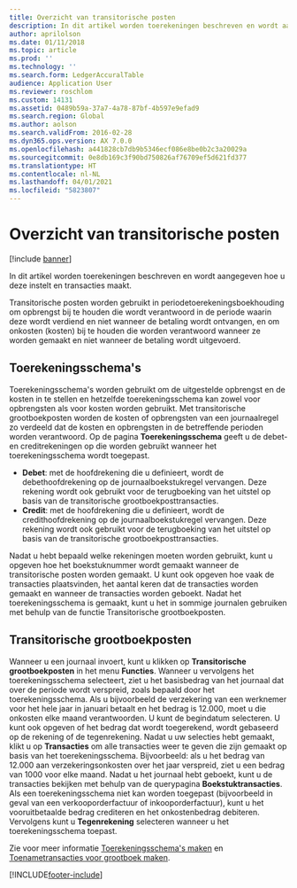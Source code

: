 ```yaml
---
title: Overzicht van transitorische posten
description: In dit artikel worden toerekeningen beschreven en wordt aangegeven hoe u deze instelt en transacties maakt.
author: aprilolson
ms.date: 01/11/2018
ms.topic: article
ms.prod: ''
ms.technology: ''
ms.search.form: LedgerAccuralTable
audience: Application User
ms.reviewer: roschlom
ms.custom: 14131
ms.assetid: 0489b59a-37a7-4a78-87bf-4b597e9efad9
ms.search.region: Global
ms.author: aolson
ms.search.validFrom: 2016-02-28
ms.dyn365.ops.version: AX 7.0.0
ms.openlocfilehash: a441828cb7db9b5346ecf086e8be0b2c3a20029a
ms.sourcegitcommit: 0e8db169c3f90bd750826af76709ef5d621fd377
ms.translationtype: HT
ms.contentlocale: nl-NL
ms.lasthandoff: 04/01/2021
ms.locfileid: "5823807"
---
```

# <a name="accruals-overview"></a>Overzicht van transitorische posten

[!include [banner](../includes/banner.md)]

In dit artikel worden toerekeningen beschreven en wordt aangegeven hoe u deze instelt en transacties maakt.

Transitorische posten worden gebruikt in periodetoerekeningsboekhouding om opbrengst bij te houden die wordt verantwoord in de periode waarin deze wordt verdiend en niet wanneer de betaling wordt ontvangen, en om onkosten (kosten) bij te houden die worden verantwoord wanneer ze worden gemaakt en niet wanneer de betaling wordt uitgevoerd.

## <a name="accrual-schemes"></a>Toerekeningsschema's
Toerekeningsschema's worden gebruikt om de uitgestelde opbrengst en de kosten in te stellen en hetzelfde toerekeningsschema kan zowel voor opbrengsten als voor kosten worden gebruikt. Met transitorische grootboekposten worden de kosten of opbrengsten van een journaalregel zo verdeeld dat de kosten en opbrengsten in de betreffende perioden worden verantwoord. Op de pagina **Toerekeningsschema** geeft u de debet- en creditrekeningen op die worden gebruikt wanneer het toerekeningsschema wordt toegepast.

-   **Debet**: met de hoofdrekening die u definieert, wordt de debethoofdrekening op de journaalboekstukregel vervangen. Deze rekening wordt ook gebruikt voor de terugboeking van het uitstel op basis van de transitorische grootboekposttransacties.
-   **Credit**: met de hoofdrekening die u definieert, wordt de credithoofdrekening op de journaalboekstukregel vervangen. Deze rekening wordt ook gebruikt voor de terugboeking van het uitstel op basis van de transitorische grootboekposttransacties.

Nadat u hebt bepaald welke rekeningen moeten worden gebruikt, kunt u opgeven hoe het boekstuknummer wordt gemaakt wanneer de transitorische posten worden gemaakt. U kunt ook opgeven hoe vaak de transacties plaatsvinden, het aantal keren dat de transacties worden gemaakt en wanneer de transacties worden geboekt. Nadat het toerekeningsschema is gemaakt, kunt u het in sommige journalen gebruiken met behulp van de functie Transitorische grootboekposten.

## <a name="ledger-accruals"></a>Transitorische grootboekposten
Wanneer u een journaal invoert, kunt u klikken op **Transitorische grootboekposten** in het menu **Functies**. Wanneer u vervolgens het toerekeningsschema selecteert, ziet u het basisbedrag van het journaal dat over de periode wordt verspreid, zoals bepaald door het toerekeningsschema. Als u bijvoorbeeld de verzekering van een werknemer voor het hele jaar in januari betaalt en het bedrag is 12.000, moet u die onkosten elke maand verantwoorden. U kunt de begindatum selecteren. U kunt ook opgeven of het bedrag dat wordt toegerekend, wordt gebaseerd op de rekening of de tegenrekening. Nadat u uw selecties hebt gemaakt, klikt u op **Transacties** om alle transacties weer te geven die zijn gemaakt op basis van het toerekeningsschema. Bijvoorbeeld: als u het bedrag van 12.000 aan verzekeringsonkosten over het jaar verspreid, ziet u een bedrag van 1000 voor elke maand. Nadat u het journaal hebt geboekt, kunt u de transacties bekijken met behulp van de querypagina **Boekstuktransacties**. Als een toerekeningsschema niet kan worden toegepast (bijvoorbeeld in geval van een verkooporderfactuur of inkooporderfactuur), kunt u het vooruitbetaalde bedrag crediteren en het onkostenbedrag debiteren. Vervolgens kunt u **Tegenrekening** selecteren wanneer u het toerekeningsschema toepast.


Zie voor meer informatie [Toerekeningsschema's maken](tasks/create-accrual-schemes.md) en [Toenametransacties voor grootboek maken](tasks/create-ledger-accrual-transactions.md).


[!INCLUDE[footer-include](../../includes/footer-banner.md)]